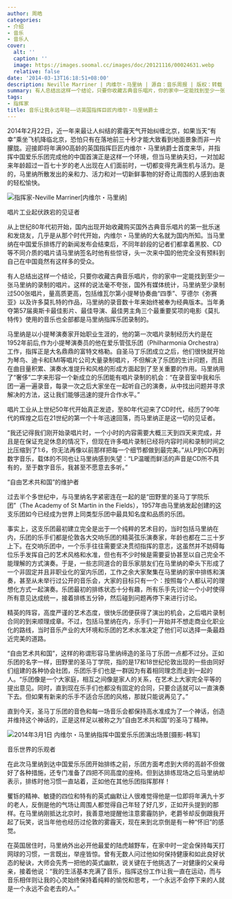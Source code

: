 ```yaml
---
author: 周皓
categories:
- 介绍
- 音乐
- 音乐人
cover:
  alt: ''
  caption: ''
  image: https://images.soomal.cc/images/doc/20121116/00024631.webp
  relative: false
date: '2014-03-13T16:18:51+08:00'
description: Neville Marriner | 内维尔・马里纳 | 源自：音乐周报 | 版权：转载 |  平均/总评分：09.75/39
summary: 有人总结出这样一个结论，只要你收藏古典音乐唱片，你的家中一定能找到至少一张马里纳的录制的唱片。这样的说法毫不夸张，国外有媒体统计，马里纳至少录制过500张唱片，量高质更高，包括维瓦尔第小提琴协奏曲“四季”、亨德尔《弥赛亚》以及许多莫扎特的作品，马里纳的录音数十年来始终被奉为经典版本……
tags:
- 指挥家
title: 音乐让我永远年轻――访英国指挥巨匠内维尔・马里纳爵士
---
```


2014年2月22日，近一年来最让人纠结的雾霾天气开始纠缠北京，如果当天“有幸”乘坐飞机降临北京，恐怕只有在落地前三十秒才能大致看到地面景象而非一片朦胧。迎接即将年满90高龄的英国指挥巨匠内维尔・马里纳爵士首度来华，并指挥中国爱乐乐团完成他的中国首演正是这样一个环境，但当马里纳夫妇，一对加起来年龄超过一百七十岁的老人出现在人们面前时，一切都变得充满生机与活力。是的，马里纳所散发出的亲和力、活力和对一切新鲜事物的好奇让周围的人感到由衷的轻松愉快。

![指挥家-Neville Marriner[内维尔・马里纳]](https://images.soomal.cc/images/doc/20121116/00024631.webp)





唱片工业起伏跌宕的见证者

从上世纪80年代初开始，国内出现开始收藏购买国外古典音乐唱片的第一批乐迷和发烧友，几乎是从那个时代开始，内维尔・马里纳的大名就为国内所知。当马里纳在中国爱乐排练厅的新闻发布会结束后，不同年龄段的记者们都拿着黑胶、CD等不同介质的唱片请马里纳签名时他有些惊讶，头一次来中国的他完全没有预料到自己在中国竟然有这样多的受众。

有人总结出这样一个结论，只要你收藏古典音乐唱片，你的家中一定能找到至少一张马里纳的录制的唱片。这样的说法毫不夸张，国外有媒体统计，马里纳至少录制过500张唱片，量高质更高，包括维瓦尔第小提琴协奏曲“四季”、亨德尔《弥赛亚》以及许多莫扎特的作品，马里纳的录音数十年来始终被奉为经典版本。当年勇夺第57届奥斯卡最佳影片、最佳导演、最佳男主角三个最重要奖项的电影《莫扎特传》使用的音乐也全部都是马里纳指挥乐团录制的。

马里纳是以小提琴演奏家开始职业生涯的，他的第一次唱片录制经历大约是在1952年前后,作为小提琴演奏员的他在爱乐管弦乐团（Philharmonia Orchestra）工作，指挥正是大名鼎鼎的富特文格勒。自圣马丁乐团成立之后，他们很快就开始为琴鸟、迪卡和EMI等唱片公司大量录制唱片，不但解决了乐团的生计问题，而且在曲目量积累、演奏水准提升和风格的形成方面起到了至关重要的作用。马里纳用了“奢侈”二字来形容一个新成立的乐团能有唱片录制的机会：“在录音室中我和乐团一遍一遍录音，每录一次之后大家坐在一起听自己的演奏，从中找出问题并寻求解决的方法，这让我们能够迅速的提升合作水平。”

唱片工业从上世纪50年代开始真正发迹，至80年代迎来了CD时代，经历了90年代的辉煌之后在21世纪的第一个十年迅速回落，而马里纳正是这一切的见证者。

“我还记得我们刚开始录唱片时，一个小时的内容需要大概三天到四天来完成，并且是在保证充足休息的情况下，但现在许多唱片录制已经将内容时间和录制时间之比压缩到了1:6，你无法再像以前那样把每一个细节都做到最完美。”从LP到CD再到数字音乐，载体的不同也让马里纳感到失望：“LP温暖而鲜活的声音是CD所不具有的，至于数字音乐，我甚至不愿意去多听。”

“自由艺术共和国”的维护者

过去半个多世纪中，与马里纳名字紧密连在一起的是“田野里的圣马丁学院乐团”（The Academy of St Martin in the Fields），1957年由马里纳发起创建的这支乐团如今已经成为世界上同类型乐团中最具知名度和品质的乐团。

事实上，这支乐团最初建立完全是出于一个纯粹的艺术目的，当时包括马里纳在内，乐团的乐手们都是伦敦各大交响乐团的精英弦乐演奏家，年龄也都在二三十岁上下。在交响乐团中，一个乐手往往需要坚决贯彻指挥的意志，这虽然并不妨碍每位乐手发挥自己的艺术风格和水准，但也有不少时候是需要妥协甚至以自己完全不能理解的方式演奏。于是，一些志同道合的音乐家朋友们在马里纳的牵头下形成了一个非固定并且非职业化的室内乐团，工作之余大家聚集在马里纳的家中排练和演奏，甚至从未举行过公开的音乐会，大家的目标只有一个：按照每个人都认可的理想化方式一起演奏。乐团最初的排练状态十分有趣，所有乐手先讨论一个小时使得所有意见达成统一，接着排练五分钟，然后碰到问题再停下来进行讨论。

精英的阵容，高度严谨的艺术态度，很快乐团便获得了演出的机会，之后唱片录制合同的到来顺理成章。不过，包括马里纳在内，乐手们一开始并不想走商业化职业化的路线，当时音乐产业的大环境和乐团的艺术水准决定了他们可以选择一条最趋近完美的道路。

“自由艺术共和国”，这样的称谓形容马里纳缔造的圣马丁乐团一点都不过分。正如乐团的名字一样，田野里的圣马丁学院，指的是17和18世纪伦敦出现的一些由同好们组建的各种协会社团，乐团乐手们也是一群因为有着相同理念而走到一起的人。“乐团像是一个大家庭，相互之间像是家人的关系，在艺术上大家完全平等的提出意见。同时，直到现在乐手们也都没有固定的合同，只要合适就可以一直演奏下去。但如果有新来的乐手不适合乐团的风格，那就只能说再见了。”

直到今天，圣马丁乐团的音色和每一场音乐会都保持高水准成为了一个神话，创造并维持这个神话的，正是这样足以被称之为“自由艺术共和国”的圣马丁精神。

![2014年3月1日 内维尔・马里纳指挥中国爱乐乐团演出场景[摄影-韩军]](https://images.soomal.cc/images/doc/20140313/00040819.webp)





音乐世界的乐观者

在此次马里纳到达中国爱乐乐团开始排练之前，乐团方面考虑到大师的高龄不但做好了各种措施，还专门准备了四把不同高度的座椅。但到达排练现场之后马里纳却表示，排练时他习惯一直站着，正如他在其他乐团指挥那样！

矍铄的精神、敏捷的四位和特有的英式幽默让人很难觉得他是一位即将年满九十岁的老人，反倒是他的气场让周围人都觉得自己年轻了好几岁，正如开头提到的那样。在马里纳刚抵达北京时，我善意地提醒他注意雾霾防护，老爵爷却反倒跟我开起了玩笑，说当年他也经历过伦敦的雾霾天，现在来到北京倒是有一种“怀旧”的感觉。

在英国居住时，马里纳外出必开他最爱的陆虎越野车，在家中时一定会保持每天打网球的习惯，一言既出，举座皆惊。曾有无数人问过他如何保持健康和如此良好状态的秘诀，大师会先秀一把他的英式幽默，说关键在于他挑选了一对健康的父亲母亲，接着他说：“我的生活基本充满了音乐，指挥这份工作让我一直在运动，而与音乐相伴则让我的心灵始终保持着纯粹的愉悦和思考，一个永远不会停下来的人就是一个永远不会老去的人。”
